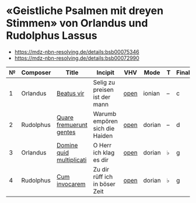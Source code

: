 # «Geistliche Psalmen mit dreyen Stimmen» von Orlandus und Rudolphus Lassus

* https://mdz-nbn-resolving.de/details:bsb00075346
* https://mdz-nbn-resolving.de/details:bsb00072990

| № | Composer  | Title                                                            | Incipit                        | VHV                                                                                                                                                                | Mode   | T | Finalis | Clefs      |
|---|-----------|------------------------------------------------------------------|--------------------------------|--------------------------------------------------------------------------------------------------------------------------------------------------------------------|--------|---|---------|------------|
| 1 | Orlandus  | [Beatus vir](kern/01-beatus-vir.krn)                             | Selig zu preisen ist der mann  | [open](https://verovio.humdrum.org/?file=https://raw.githubusercontent.com/WolfgangDrescher/lassus-geistliche-psalmen/master/kern/01-beatus-vir.krn)               | ionian | – | c       | G2, C2, C3 |
| 2 | Rudolphus | [Quare fremuerunt gentes](kern/02-quare-fremuerunt-gentes.krn)   | Warumb empören sich die Haiden | [open](https://verovio.humdrum.org/?file=https://raw.githubusercontent.com/WolfgangDrescher/lassus-geistliche-psalmen/master/kern/02-quare-fremuerunt-gentes.krn)  | dorian | – | d       | G2, C2, C3 |
| 3 | Orlandus  | [Domine quid multiplicati](kern/03-domine-quid-multiplicati.krn) | O Herr ich klag es dir         | [open](https://verovio.humdrum.org/?file=https://raw.githubusercontent.com/WolfgangDrescher/lassus-geistliche-psalmen/master/kern/03-domine-quid-multiplicati.krn) | dorian | ♭ | g       | G2, C1, C3 |
| 4 | Rudolphus | [Cum invocarem](kern/04-cum-invocarem.krn)                       | Zu dir rüff ich in böser Zeit  | [open](https://verovio.humdrum.org/?file=https://raw.githubusercontent.com/WolfgangDrescher/lassus-geistliche-psalmen/master/kern/04-cum-invocarem.krn)            | dorian | ♭ | g       | G2, C1, C3 |
